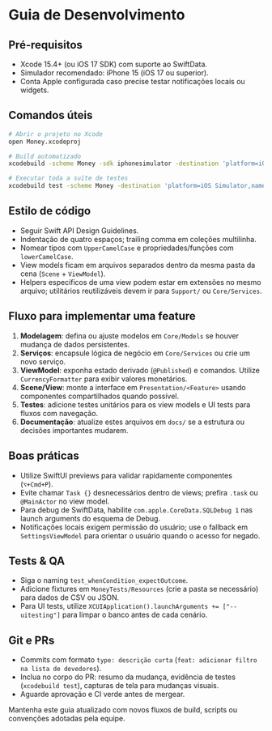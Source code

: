 # Guia de Desenvolvimento

## Pré-requisitos
- Xcode 15.4+ (ou iOS 17 SDK) com suporte ao SwiftData.
- Simulador recomendado: iPhone 15 (iOS 17 ou superior).
- Conta Apple configurada caso precise testar notificações locais ou widgets.

## Comandos úteis
```bash
# Abrir o projeto no Xcode
open Money.xcodeproj

# Build automatizado
xcodebuild -scheme Money -sdk iphonesimulator -destination 'platform=iOS Simulator,name=iPhone 15' clean build

# Executar toda a suíte de testes
xcodebuild test -scheme Money -destination 'platform=iOS Simulator,name=iPhone 15'
```

## Estilo de código
- Seguir Swift API Design Guidelines.
- Indentação de quatro espaços; trailing comma em coleções multilinha.
- Nomear tipos com `UpperCamelCase` e propriedades/funções com `lowerCamelCase`.
- View models ficam em arquivos separados dentro da mesma pasta da cena (`Scene` + `ViewModel`).
- Helpers específicos de uma view podem estar em extensões no mesmo arquivo; utilitários reutilizáveis devem ir para `Support/` ou `Core/Services`.

## Fluxo para implementar uma feature
1. **Modelagem**: defina ou ajuste modelos em `Core/Models` se houver mudança de dados persistentes.
2. **Serviços**: encapsule lógica de negócio em `Core/Services` ou crie um novo serviço.
3. **ViewModel**: exponha estado derivado (`@Published`) e comandos. Utilize `CurrencyFormatter` para exibir valores monetários.
4. **Scene/View**: monte a interface em `Presentation/<Feature>` usando componentes compartilhados quando possível.
5. **Testes**: adicione testes unitários para os view models e UI tests para fluxos com navegação.
6. **Documentação**: atualize estes arquivos em `docs/` se a estrutura ou decisões importantes mudarem.

## Boas práticas
- Utilize SwiftUI previews para validar rapidamente componentes (`⌥+Cmd+P`).
- Evite chamar `Task {}` desnecessários dentro de views; prefira `.task` ou `@MainActor` no view model.
- Para debug de SwiftData, habilite `com.apple.CoreData.SQLDebug 1` nas launch arguments do esquema de Debug.
- Notificações locais exigem permissão do usuário; use o fallback em `SettingsViewModel` para orientar o usuário quando o acesso for negado.

## Tests & QA
- Siga o naming `test_whenCondition_expectOutcome`.
- Adicione fixtures em `MoneyTests/Resources` (crie a pasta se necessário) para dados de CSV ou JSON.
- Para UI tests, utilize `XCUIApplication().launchArguments += ["--uitesting"]` para limpar o banco antes de cada cenário.

## Git e PRs
- Commits com formato `type: descrição curta` (`feat: adicionar filtro na lista de devedores`).
- Inclua no corpo do PR: resumo da mudança, evidência de testes (`xcodebuild test`), capturas de tela para mudanças visuais.
- Aguarde aprovação e CI verde antes de mergear.

Mantenha este guia atualizado com novos fluxos de build, scripts ou convenções adotadas pela equipe.

